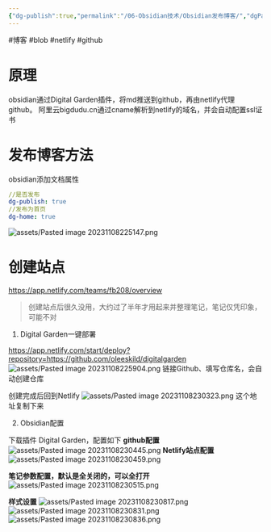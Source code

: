 ```yaml
---
{"dg-publish":true,"permalink":"/06-Obsidian技术/Obsidian发布博客/","dgPassFrontmatter":true}
---
```


#博客 #blob #netlify #github

# 原理
obsidian通过Digital Garden插件，将md推送到github，再由netlify代理github。
阿里云bigdudu.cn通过cname解析到netlify的域名，并会自动配置ssl证书

# 发布博客方法
obsidian添加文档属性
``` yaml
//是否发布
dg-publish: true
//发布为首页
dg-home: true
```

![assets/Pasted image 20231108225147.png](/img/user/assets/Pasted%20image%2020231108225147.png)


# 创建站点
https://app.netlify.com/teams/fb208/overview
> 创建站点后很久没用，大约过了半年才用起来并整理笔记，笔记仅凭印象，可能不对

1. Digital Garden一键部署

https://app.netlify.com/start/deploy?repository=https://github.com/oleeskild/digitalgarden
![assets/Pasted image 20231108225904.png](/img/user/assets/Pasted%20image%2020231108225904.png)
链接Github、填写仓库名，会自动创建仓库

创建完成后回到Netlify
![assets/Pasted image 20231108230323.png](/img/user/assets/Pasted%20image%2020231108230323.png)
这个地址复制下来

2. Obsidian配置

下载插件 Digital Garden，配置如下
**github配置**
![assets/Pasted image 20231108230445.png](/img/user/assets/Pasted%20image%2020231108230445.png)
**Netlify站点配置**
![assets/Pasted image 20231108230459.png](/img/user/assets/Pasted%20image%2020231108230459.png)

**笔记参数配置，默认是全关闭的，可以全打开**
![assets/Pasted image 20231108230515.png](/img/user/assets/Pasted%20image%2020231108230515.png)

**样式设置**
![assets/Pasted image 20231108230817.png](/img/user/assets/Pasted%20image%2020231108230817.png)
![assets/Pasted image 20231108230831.png](/img/user/assets/Pasted%20image%2020231108230831.png)
![assets/Pasted image 20231108230836.png](/img/user/assets/Pasted%20image%2020231108230836.png)